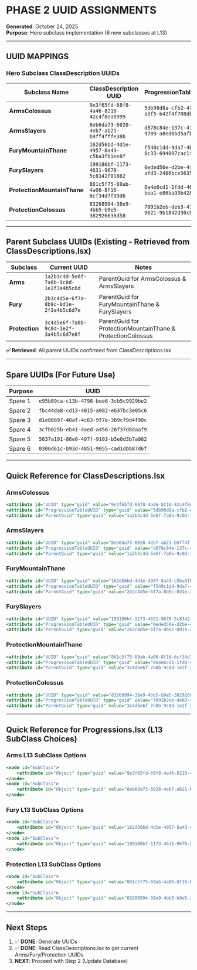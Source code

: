 # PHASE 2 UUID ASSIGNMENTS

**Generated**: October 24, 2025  
**Purpose**: Hero subclass implementation (6 new subclasses at L13)

---

## UUID MAPPINGS

### Hero Subclass ClassDescription UUIDs

| Subclass Name | ClassDescription UUID | ProgressionTableUUID |
|---------------|----------------------|---------------------|
| **ArmsColossus** | `9e3f65fd-68f8-4a46-8210-42c4f8ea0999` | `5db96d8a-cfb2-4f88-adf5-b42f4f708dbb` |
| **ArmsSlayers** | `8eb6da73-6020-4eb7-ab21-b9ff4fffe38b` | `d878c84e-137c-419c-9709-a8ed0bd5afb1` |
| **FuryMountainThane** | `162d56bd-4d1e-4957-8a43-c5ba3fb1ee8f` | `f540c1dd-9da7-4b90-8c33-694097cac1f9` |
| **FurySlayers** | `199180bf-1173-4631-9678-5c8342f81862` | `0eded56e-d2be-4fa0-afd3-2486bce36352` |
| **ProtectionMountainThane** | `861c5f75-69ab-4a06-8f16-6cf34d7f99d6` | `0a4e6cd1-1fdd-46cd-bea1-e86ba93b4280` |
| **ProtectionColossus** | `83268994-38e9-4bb5-b9e5-382926636d58` | `7091b2eb-deb3-41f0-9621-9b1842d30cb3` |

---

## Parent Subclass UUIDs (Existing - Retrieved from ClassDescriptions.lsx)

| Subclass | Current UUID | Notes |
|----------|-------------|-------|
| **Arms** | `1a2b3c4d-5e6f-7a8b-9c0d-1e2f3a4b5c6d` | ParentGuid for ArmsColossus & ArmsSlayers |
| **Fury** | `2b3c4d5e-6f7a-8b9c-0d1e-2f3a4b5c6d7e` | ParentGuid for FuryMountainThane & FurySlayers |
| **Protection** | `3c4d5e6f-7a8b-9c0d-1e2f-3a4b5c6d7e8f` | ParentGuid for ProtectionMountainThane & ProtectionColossus |

**✅ Retrieved**: All parent UUIDs confirmed from ClassDescriptions.lsx

---

## Spare UUIDs (For Future Use)

| Purpose | UUID |
|---------|------|
| Spare 1 | `e95b89ca-c13b-4798-bee6-3cb5c9929be2` |
| Spare 2 | `fbc44da8-cd13-4015-a082-eb37bc3e05c6` |
| Spare 3 | `d1e86b97-40af-4c63-9f7e-3b9cf9d4f90c` |
| Spare 4 | `3cfb025b-eb41-4aed-a456-26f37d8daaf9` |
| Spare 5 | `5637a191-86e0-497f-9103-b5e0d3b7a082` |
| Spare 6 | `0306d61c-b93d-4851-9055-cad1dbb87d6f` |

---

## Quick Reference for ClassDescriptions.lsx

### ArmsColossus
```xml
<attribute id="UUID" type="guid" value="9e3f65fd-68f8-4a46-8210-42c4f8ea0999"/>
<attribute id="ProgressionTableUUID" type="guid" value="5db96d8a-cfb2-4f88-adf5-b42f4f708dbb"/>
<attribute id="ParentGuid" type="guid" value="1a2b3c4d-5e6f-7a8b-9c0d-1e2f3a4b5c6d"/>  <!-- Arms -->
```

### ArmsSlayers
```xml
<attribute id="UUID" type="guid" value="8eb6da73-6020-4eb7-ab21-b9ff4fffe38b"/>
<attribute id="ProgressionTableUUID" type="guid" value="d878c84e-137c-419c-9709-a8ed0bd5afb1"/>
<attribute id="ParentGuid" type="guid" value="1a2b3c4d-5e6f-7a8b-9c0d-1e2f3a4b5c6d"/>  <!-- Arms -->
```

### FuryMountainThane
```xml
<attribute id="UUID" type="guid" value="162d56bd-4d1e-4957-8a43-c5ba3fb1ee8f"/>
<attribute id="ProgressionTableUUID" type="guid" value="f540c1dd-9da7-4b90-8c33-694097cac1f9"/>
<attribute id="ParentGuid" type="guid" value="2b3c4d5e-6f7a-8b9c-0d1e-2f3a4b5c6d7e"/>  <!-- Fury -->
```

### FurySlayers
```xml
<attribute id="UUID" type="guid" value="199180bf-1173-4631-9678-5c8342f81862"/>
<attribute id="ProgressionTableUUID" type="guid" value="0eded56e-d2be-4fa0-afd3-2486bce36352"/>
<attribute id="ParentGuid" type="guid" value="2b3c4d5e-6f7a-8b9c-0d1e-2f3a4b5c6d7e"/>  <!-- Fury -->
```

### ProtectionMountainThane
```xml
<attribute id="UUID" type="guid" value="861c5f75-69ab-4a06-8f16-6cf34d7f99d6"/>
<attribute id="ProgressionTableUUID" type="guid" value="0a4e6cd1-1fdd-46cd-bea1-e86ba93b4280"/>
<attribute id="ParentGuid" type="guid" value="3c4d5e6f-7a8b-9c0d-1e2f-3a4b5c6d7e8f"/>  <!-- Protection -->
```

### ProtectionColossus
```xml
<attribute id="UUID" type="guid" value="83268994-38e9-4bb5-b9e5-382926636d58"/>
<attribute id="ProgressionTableUUID" type="guid" value="7091b2eb-deb3-41f0-9621-9b1842d30cb3"/>
<attribute id="ParentGuid" type="guid" value="3c4d5e6f-7a8b-9c0d-1e2f-3a4b5c6d7e8f"/>  <!-- Protection -->
```

---

## Quick Reference for Progressions.lsx (L13 SubClass Choices)

### Arms L13 SubClass Options
```xml
<node id="SubClass">
    <attribute id="Object" type="guid" value="9e3f65fd-68f8-4a46-8210-42c4f8ea0999"/>  <!-- ArmsColossus -->
</node>
<node id="SubClass">
    <attribute id="Object" type="guid" value="8eb6da73-6020-4eb7-ab21-b9ff4fffe38b"/>  <!-- ArmsSlayers -->
</node>
```

### Fury L13 SubClass Options
```xml
<node id="SubClass">
    <attribute id="Object" type="guid" value="162d56bd-4d1e-4957-8a43-c5ba3fb1ee8f"/>  <!-- FuryMountainThane -->
</node>
<node id="SubClass">
    <attribute id="Object" type="guid" value="199180bf-1173-4631-9678-5c8342f81862"/>  <!-- FurySlayers -->
</node>
```

### Protection L13 SubClass Options
```xml
<node id="SubClass">
    <attribute id="Object" type="guid" value="861c5f75-69ab-4a06-8f16-6cf34d7f99d6"/>  <!-- ProtectionMountainThane -->
</node>
<node id="SubClass">
    <attribute id="Object" type="guid" value="83268994-38e9-4bb5-b9e5-382926636d58"/>  <!-- ProtectionColossus -->
</node>
```

---

## Next Steps

1. ✅ **DONE**: Generate UUIDs
2. ✅ **DONE**: Read ClassDescriptions.lsx to get current Arms/Fury/Protection UUIDs
3. **NEXT**: Proceed with Step 2 (Update Database)
